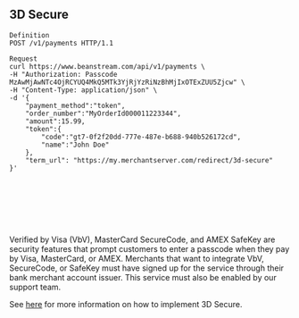 ## 3D Secure

```shell
Definition
POST /v1/payments HTTP/1.1

Request
curl https://www.beanstream.com/api/v1/payments \
-H "Authorization: Passcode MzAwMjAwNTc4OjRCYUQ4MkQ5MTk3YjRjYzRiNzBhMjIxOTExZUU5Zjcw" \
-H "Content-Type: application/json" \
-d '{
    "payment_method":"token",
    "order_number":"MyOrderId000011223344",
    "amount":15.99,
    "token":{
        "code":"gt7-0f2f20dd-777e-487e-b688-940b526172cd",
        "name":"John Doe"
    },
    "term_url": "https://my.merchantserver.com/redirect/3d-secure"
}'
```

```python

```

```csharp

```

```java

```

```ruby

```

```php

```

```javascript

```

```go

```

Verified by Visa (VbV), MasterCard SecureCode, and AMEX SafeKey are security features that prompt customers to enter a passcode when they pay by Visa, MasterCard, or AMEX. Merchants that want to integrate VbV, SecureCode, or SafeKey must have signed up for the service through their bank merchant account issuer. This service must also be enabled by our support team.

[//]: # (Use one of these two options to implement 3D Secure:)

[//]: # (* Use our API based 2-Step process.)
[//]: # (* Or use your own authentication process and pass the secure token data to our API.)

See [here](/docs/guides/3D_secure) for more information on how to implement 3D Secure.
